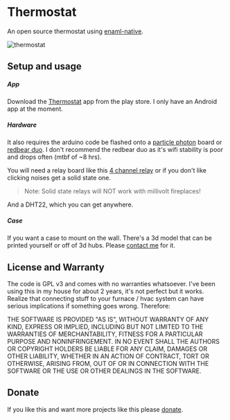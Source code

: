 
# Thermostat

An open source thermostat using [enaml-native](https://codelv.com/projects/enaml-native/).

![thermostat](https://lh3.googleusercontent.com/AD1bQDZf5TvXZgo8XEdIdT9k12P8HFrPbSOet6vh8_wb3NSjArGxkWSE22VuLivJhPE=h310)

## Setup and usage

##### App

Download the [Thermostat](https://play.google.com/store/apps/details?id=com.codelv.thermostat) app from
the play store. I only have an Android app at the moment.


##### Hardware 

It also requires the arduino code be flashed onto a [particle photon](https://www.sparkfun.com/products/13774) 
board or [redbear duo](https://github.com/redbear/Duo/). I don't recommend the redbear duo as it's
wifi stability is poor and drops often (mtbf of ~8 hrs).

You will need a relay board like this [4 channel relay](https://www.amazon.com/JBtek-Channel-Module-Arduino-Raspberry/dp/B00KTEN3TM?SubscriptionId=AKIAILSHYYTFIVPWUY6Q&tag=duckduckgo-d-20&linkCode=xm2&camp=2025&creative=165953&creativeASIN=B00KTEN3TM)
or if you don't like clicking noises get a solid state one.
 
> Note: Solid state relays will NOT work with millivolt fireplaces!

And a DHT22, which you can get anywhere.

##### Case

If you want a case to mount on the wall. There's a 3d model that can be printed yourself or off of
3d hubs. Please [contact me](https://codelv.com/contact/) for it.


## License and Warranty

The code is GPL v3 and comes with no warranties whatsoever. I've been using this in my house
for about 2 years, it's not perfect but it works. Realize that connecting stuff to your 
furnace / hvac system can have serious implications if something goes wrong. Therefore: 

THE SOFTWARE IS PROVIDED "AS IS", WITHOUT WARRANTY OF ANY KIND, EXPRESS OR
IMPLIED, INCLUDING BUT NOT LIMITED TO THE WARRANTIES OF MERCHANTABILITY,
FITNESS FOR A PARTICULAR PURPOSE AND NONINFRINGEMENT. IN NO EVENT SHALL THE
AUTHORS OR COPYRIGHT HOLDERS BE LIABLE FOR ANY CLAIM, DAMAGES OR OTHER
LIABILITY, WHETHER IN AN ACTION OF CONTRACT, TORT OR OTHERWISE, ARISING FROM,
OUT OF OR IN CONNECTION WITH THE SOFTWARE OR THE USE OR OTHER DEALINGS IN THE
SOFTWARE.


## Donate

If you like this and want more projects like this please [donate](https://www.codelv.com/donate/).
 
 